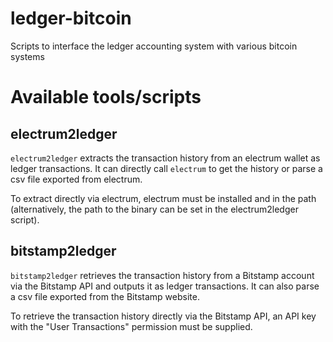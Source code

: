 ledger-bitcoin
==============

Scripts to interface the ledger accounting system with various bitcoin systems

Available tools/scripts
=======================

electrum2ledger
---------------
```electrum2ledger``` extracts the transaction history from an electrum wallet as ledger transactions.
It can directly call ```electrum``` to get the history or parse a csv file exported from electrum.

To extract directly via electrum, electrum must be installed and in the path (alternatively, the path to the binary can be set in the electrum2ledger script).

bitstamp2ledger
---------------
```bitstamp2ledger``` retrieves the transaction history from a Bitstamp account via the Bitstamp API and outputs it as ledger transactions.
It can also parse a csv file exported from the Bitstamp website.

To retrieve the transaction history directly via the Bitstamp API, an API key with the "User Transactions" permission must be supplied.

